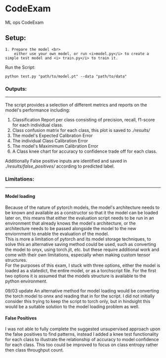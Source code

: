 # CodeExam
ML ops CodeExam 


## Setup: <br>

    1. Prepare the model <br>
        either use your own model, or run <i>model.py</i> to create a simple test model and <i> train.py</i> to train it.
        
Run the Script: <br>
    
    python test.py "path/to/model.pt" --data "path/to/data"



### Outputs: <hr>
The script provides a selection of different metrics and reports on the model's performance including:
1. Classification Report per class consisting of precision, recall, f1-score for each individual class.
2. Class confusion matrix for each class, this plot is saved to <i> ./results/ </i>
3. The model's Expected Calibration Error 
4. The individual Class Calibration Error
5. The model's Maximimum Calibration Error
6. A Class knee chart for accuracy to confidence trade off for each class.

Additionally False positive inputs are identified and saved in <i> ./results/false_positives/</i> according to predicted label.

### Limitations: <hr>

#### Model loading
Because of the nature of pytorch models, the model's architecture needs to be known and available as a constructor so that it the model can be loaded later on, this means that either the evaluation script needs to be run in an environment that already knows the model's architecture, or the architecture needs to be passed alongside the model to the new enviornment to enable the evaluation of the model.
<br>
This is more a limitation of pytorch and its model storage techniques, to solve this an alternative saving method could be used, such as converting the model to onyx, using torch.jit, etc. but these require additional work and come with their own limitations, especially when making custom tensor structures.
<br>
For the purposes of this exam, I stuck with three options, either the model is loaded as a statedict, the entire model, or as a torchscript file. For the first two options it is assumed that the models structure is available to the python environment. 

09/03 update
An alternative method for model loading would be converting the torch model to onnx and reading that in for the script. I did not initially consider this trying to keep the script to torch only, but in hindsight this would be a suitable solution to the model loading problem as well.

#### False Positives
I was not able to fully complete the suggested unsupervised approach upon the false positives to find patterns, instead I added a knee test functionality for each class to illustrate the relationship of accuracy to model confidence for each class. This too could be improved to focus on class entropy rather then class throughput count. 

